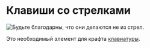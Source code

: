 # Клавиши со стрелками

![Будьте благодарны, что они делаются не из стрел.](oredict:oc:materialArrowKey)

Это необходимый элемент для крафта [клавиатуры](../block/keyboard.md).

